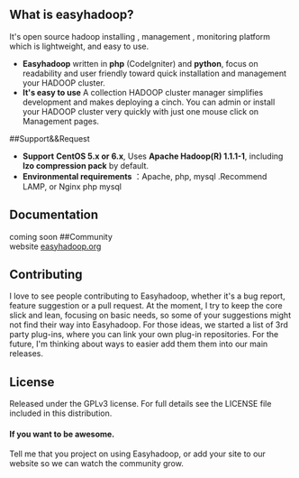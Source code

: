 ## What is easyhadoop?

It's open source hadoop installing , management , monitoring platform 
which is lightweight, and easy to use.

* **Easyhadoop** written in  **php** (CodeIgniter) and **python**,  focus on readability and user friendly toward quick installation and management your HADOOP cluster.
* **It's easy to use** A collection HADOOP cluster manager simplifies development and makes deploying a cinch. You can admin
or install your HADOOP cluster very quickly with just one mouse click on Management pages.

##Support&&Request
* **Support** **CentOS 5.x or 6.x**, Uses **Apache Hadoop(R) 1.1.1-1**, including **lzo compression pack** by default.  
* **Environmental requirements** ：Apache, php, mysql .Recommend LAMP, or Nginx php mysql


## Documentation

coming soon
##Community  
website [easyhadoop.org](http://www.easyhadoop.org/)
## Contributing

I love to see people contributing to Easyhadoop, whether it's a bug report, feature suggestion or a pull request. At the moment, I try to keep the core slick and lean, focusing on basic  needs, so some of your suggestions might not find their way into Easyhadoop. For those ideas, we started a list of 3rd party plug-ins, where you can link your own plug-in repositories. For the future, I'm thinking about ways to easier add them them into our main releases.

## License
Released under the GPLv3 license. 
For full details see the LICENSE file included in this distribution.

#### If you want to be awesome.

Tell me that you project on using Easyhadoop, or add your site to our website so we can watch the community grow.
